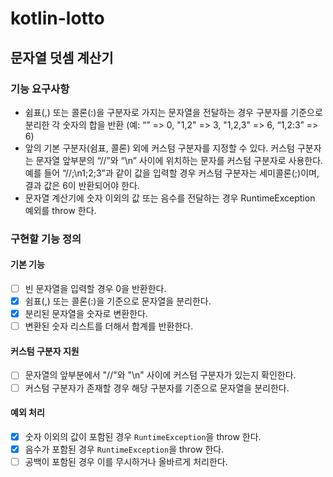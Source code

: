 # kotlin-lotto
## 문자열 덧셈 계산기

### 기능 요구사항
- 쉼표(,) 또는 콜론(:)을 구분자로 가지는 문자열을 전달하는 경우 구분자를 기준으로 분리한 각 숫자의 합을 반환 (예: “” => 0, "1,2" => 3, "1,2,3" => 6, “1,2:3” => 6)
- 앞의 기본 구분자(쉼표, 콜론) 외에 커스텀 구분자를 지정할 수 있다. 커스텀 구분자는 문자열 앞부분의 “//”와 “\n” 사이에 위치하는 문자를 커스텀 구분자로 사용한다. 예를 들어 “//;\n1;2;3”과 같이 값을 입력할 경우 커스텀 구분자는 세미콜론(;)이며, 결과 값은 6이 반환되어야 한다.
- 문자열 계산기에 숫자 이외의 값 또는 음수를 전달하는 경우 RuntimeException 예외를 throw 한다.

### 구현할 기능 정의
#### 기본 기능
- [ ] 빈 문자열을 입력할 경우 0을 반환한다.
- [x] 쉼표(,) 또는 콜론(:)을 기준으로 문자열을 분리한다.
- [x] 분리된 문자열을 숫자로 변환한다.
- [ ] 변환된 숫자 리스트를 더해서 합계를 반환한다.

#### 커스텀 구분자 지원
- [ ] 문자열의 앞부분에서 "//"와 "\n" 사이에 커스텀 구분자가 있는지 확인한다.
- [ ] 커스텀 구분자가 존재할 경우 해당 구분자를 기준으로 문자열을 분리한다.

#### 예외 처리
- [x] 숫자 이외의 값이 포함된 경우 `RuntimeException`을 throw 한다.
- [x] 음수가 포함된 경우 `RuntimeException`을 throw 한다.
- [ ] 공백이 포함된 경우 이를 무시하거나 올바르게 처리한다.
